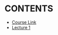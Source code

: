 # CONTENTS

* [Course Link](https://speech.ee.ntu.edu.tw/~hylee/ml/2022-spring.php)
* [Lecture 1](https://github.com/GoldOrange261/Public-Note/blob/main/courses/ML2022Spring/Lecture1.md)